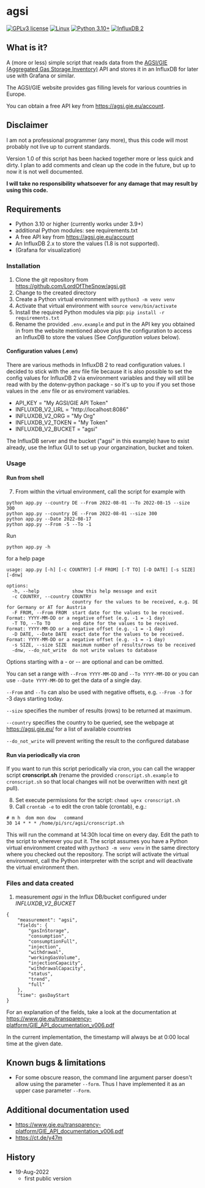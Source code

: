 # agsi

[![GPLv3 license](https://img.shields.io/badge/License-GPLv3-blue.svg)](http://perso.crans.org/besson/LICENSE.html)
[![Linux](https://img.shields.io/badge/os-Linux-green)](https://img.shields.io/badge/os-Linux-green)
[![Python 3.10+](https://img.shields.io/badge/Python-3.10%2B-blue)](https://img.shields.io/badge/Python-3.10%2B-blue)
[![InfluxDB 2](https://img.shields.io/badge/InfluxDB-2-orange)](https://img.shields.io/badge/InfluxDB-2-orange)

## What is it?

A (more or less) simple script that reads data from the [AGSI/GIE (Aggregated Gas Storage Inventory)](https://agsi.gie.eu/) API and stores it in an InfluxDB for later use with Grafana or similar.

The AGSI/GIE website provides gas filling levels for various countries in Europe.

You can obtain a free API key from https://agsi.gie.eu/account. 


## Disclaimer

I am not a professional programmer (any more), thus this code will most probably not live up to current standards. 

Version 1.0 of this script has been hacked together more or less quick and dirty. I plan to add comments and clean up the code in the future, but up to now it is not well documented.

**I will take no responsibility whatsoever for any damage that may result by using this code.**

## Requirements

* Python 3.10 or higher (currently works under 3.9+)
* additional Python modules: see requirements.txt
* A free API key from https://agsi.gie.eu/account
* An InfluxDB 2.x to store the values (1.8 is not supported).
* (Grafana for visualization)

### Installation

1. Clone the git repository from https://github.com/LordOfTheSnow/agsi.git
2. Change to the created directory
3. Create a Python virtual environment with `python3 -m venv venv`
4. Activate that virtual environment with `source venv/bin/activate`
5. Install the required Python modules via pip: `pip install -r requirements.txt`
6. Rename the provided `.env.example` and put in the API key you obtained in from the website mentioned above plus the configuration to access an InfluxDB to store the values (See _Configuration values_ below).


#### Configuration values (.env)

There are various methods in InfluxDB 2 to read configuration values. I decided to stick with the .env file file because it is also possible to set the config values for InfluxDB 2 via environment variables and they will still be read with by the dotenv-python package - so it's up to you if you set those values in the .env file or as enviroment variables.

  * API_KEY = "My AGSI/GIE API Token"
  * INFLUXDB_V2_URL = "http://localhost:8086"
  * INFLUXDB_V2_ORG = "My Org"
  * INFLUXDB_V2_TOKEN = "My Token"
  * INFLUXDB_V2_BUCKET = "agsi"

The InfluxDB server and the bucket ("agsi" in this example) have to exist already, use the Influx GUI to set up your organzination, bucket and token.


### Usage 

#### Run from shell

7. From within the virtual environment, call the script for example with 

```
python app.py --country DE --From 2022-08-01 --To 2022-08-15 --size 300
python app.py --country DE --From 2022-08-01 --size 300
python app.py --Date 2022-08-17 
python app.py --From -5 --To -1
```

Run 
```
python app.py -h
```
for a help page

```
usage: app.py [-h] [-c COUNTRY] [-F FROM] [-T TO] [-D DATE] [-s SIZE] [-dnw]

options:
  -h, --help            show this help message and exit
  -c COUNTRY, --country COUNTRY
                        country for the values to be received, e.g. DE for Germany or AT for Austria
  -F FROM, --From FROM  start date for the values to be received. Format: YYYY-MM-DD or a negative offset (e.g. -1 = -1 day)
  -T TO, --To TO        end date for the values to be received. Format: YYYY-MM-DD or a negative offset (e.g. -1 = -1 day)
  -D DATE, --Date DATE  exact date for the values to be received. Format: YYYY-MM-DD or a negative offset (e.g. -1 = -1 day)
  -s SIZE, --size SIZE  maximum number of results/rows to be received
  -dnw, --do_not_write  do not write values to database
```


Options starting with a _-_ or _--_ are optional and can be omitted.

You can set a range with `--From YYYY-MM-DD` and `--To YYYY-MM-DD` or you can use `--Date YYYY-MM-DD` to get the data of a single day.

`--From` and `--To` can also be used with negative offsets, e.g. `--From -3` for -3 days starting today.

`--size` specifies the number of results (rows) to be returned at maximum. 

`--country` specifies the country to be queried, see the webpage at https://agsi.gie.eu/ for a list of available countries

`--do_not_write` will prevent writing the result to the configured database


#### Run via periodically via cron

If you want to run this script periodically via cron, you can call the wrapper script **cronscript.sh** (rename the provided `cronscript.sh.example` to `cronscript.sh` so that local changes will not be overwritten with next git pull).

8. Set execute permissions for the script: `chmod ug+x cronscript.sh`
9. Call `crontab -e` to edit the cron table (crontab), e.g.:

```
# m h  dom mon dow   command
30 14 * * * /home/pi/src/agsi/cronscript.sh
```
This will run the command at 14:30h local time on every day. Edit the path to the script to wherever you put it. 
The script assumes you have a Python virtual environment created with `python3 -m venv venv` in the same directory where you checked out the repository. The script will activate the virtual environment, call the Python interpreter with the script and will deactivate the virtual environment then.

### Files and data created

1. measurement _agsi_ in the Influx DB/bucket configured under _INFLUXDB_V2_BUCKET_ 

```
{
    "measurement": "agsi",
    "fields": {
        "gasInStorage",
        "consumption",
        "consumptionFull",
        "injection",
        "withdrawal",
        "workingGasVolume",
        "injectionCapacity",
        "withdrawalCapacity",
        "status",
        "trend",
        "full"
    },
    "time": gasDayStart
}
```
For an explanation of the fields, take a look at the documentation at https://www.gie.eu/transparency-platform/GIE_API_documentation_v006.pdf

In the current implementation, the timestamp will always be at 0:00 local time at the given date.

## Known bugs & limitations

* For some obscure reason, the command line argument parser doesn't allow using the parameter `--form`. Thus I have implemented it as an upper case parameter `--Form`.

## Additional documentation used 

* https://www.gie.eu/transparency-platform/GIE_API_documentation_v006.pdf
* https://ct.de/y47m

## History

* 19-Aug-2022
  * first public version
